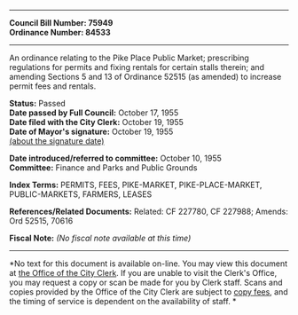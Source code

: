 * * * * *  
  
**Council Bill Number: [](#h0)[](#h2)75949**   
**Ordinance Number: 84533**  
  
* * * * *  
  
An ordinance relating to the Pike Place Public Market; prescribing regulations for permits and fixing rentals for certain stalls therein; and amending Sections 5 and 13 of Ordinance 52515 (as amended) to increase permit fees and rentals.  
  
**Status:** Passed   
**Date passed by Full Council:** October 17, 1955   
**Date filed with the City Clerk:** October 19, 1955   
**Date of Mayor's signature:** October 19, 1955   
[(about the signature date)](/~public/approvaldate.htm)   
  
  
**Date introduced/referred to committee:** October 10, 1955   
**Committee:** Finance and Parks and Public Grounds   
  
**Index Terms:** PERMITS, FEES, PIKE-MARKET, PIKE-PLACE-MARKET, PUBLIC-MARKETS, FARMERS, LEASES  
  
**References/Related Documents:** Related: CF 227780, CF 227988; Amends: Ord 52515, 70616  
  
**Fiscal Note:** *(No fiscal note available at this time)*  
  
* * * * *  
  
*No text for this document is available on-line. You may view this document at [the Office of the City Clerk](http://www.seattle.gov/leg/clerk/contactUs.htm). If you are unable to visit the Clerk's Office, you may request a copy or scan be made for you by Clerk staff. Scans and copies provided by the Office of the City Clerk are subject to [copy fees](http://clerk.seattle.gov/~public/clerkfees.htm), and the timing of service is dependent on the availability of staff. *  
  
  
